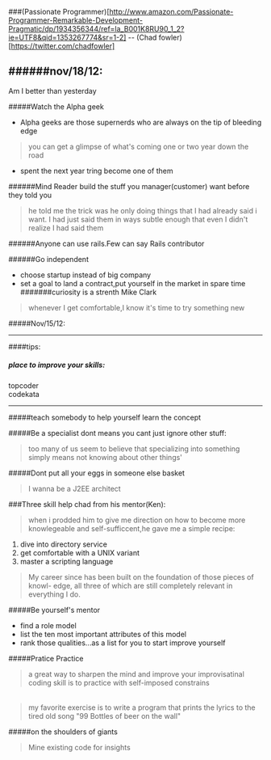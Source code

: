 ###(Passionate Programmer)[http://www.amazon.com/Passionate-Programmer-Remarkable-Development-Pragmatic/dp/1934356344/ref=la_B001K8RU90_1_2?ie=UTF8&qid=1353267774&sr=1-2] -- (Chad fowler)[https://twitter.com/chadfowler]


######nov/18/12:
-----------------

Am I better than yesterday

#####Watch the Alpha geek
* Alpha geeks are those supernerds who are always on the tip of bleeding
edge
> you can get a glimpse of what's coming one or two year down the road
* spent the next year tring become one of them


######Mind Reader
build the stuff you manager(customer) want before they told you
> he told me the trick was he only doing things that I had already said
i want. I had just said them in ways subtle enough that even I didn't
realize I had said them


######Anyone can use rails.Few can say Rails contributor



######Go independent
* choose startup instead of big company
* set a goal to land a contract,put yourself in the market in spare time
#######curiosity is a strenth
Mike Clark 
> whenever I get comfortable,I know it's time to try something new 


#####Nov/15/12:

---------------
####tips: 
##### place to improve your skills:
topcoder   
codekata

----------------------------------------------------------

#####teach somebody to help yourself learn the concept

#####Be a specialist dont means you cant just ignore other stuff:
> too many of us seem to believe that specializing into something 
simply means not knowing about other things'

#####Dont put all your eggs in someone else basket
> I wanna be a J2EE architect

###Three skill help chad from his mentor(Ken):
> when i prodded him to give me direction on how to become more
knowlegeable and self-sufficcent,he gave me a simple recipe:
 1. dive into directory service
 2. get comfortable with a UNIX variant
 3. master a scripting language

> My career since has been built on the foundation of those pieces of knowl- edge, all three of which are still completely relevant in everything I do.

#####Be yourself's mentor
* find a role model 
* list the ten most important attributes of this model
* rank those qualities...as a list for you to start improve yourself

#####Pratice Practice
> a great way to sharpen the mind and improve your improvisatinal coding
skill is to practice with self-imposed constrains
######
> my favorite exercise is to write a program that prints the lyrics to
the tired old song "99 Bottles of beer on the wall"

#####on the shoulders of giants
>Mine existing code for insights



    

